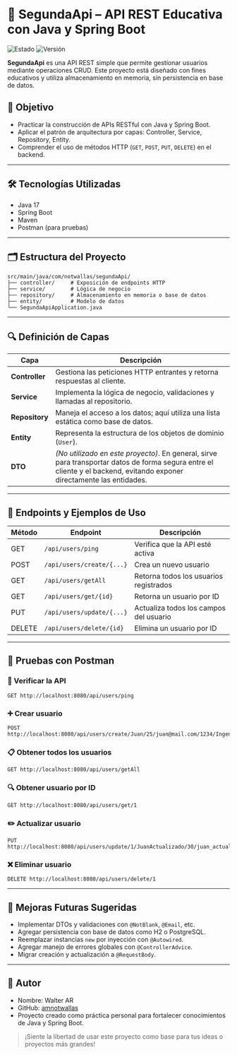 
# 🧪 SegundaApi – API REST Educativa con Java y Spring Boot

![Estado](https://img.shields.io/badge/Estado-En%20desarrollo-blue)
![Versión](https://img.shields.io/badge/Versi%C3%B3n-1.0-green)

**SegundaApi** es una API REST simple que permite gestionar usuarios mediante operaciones CRUD. Este proyecto está diseñado con fines educativos y utiliza almacenamiento en memoria, sin persistencia en base de datos.

🎯 **Objetivo**
---------------
- Practicar la construcción de APIs RESTful con Java y Spring Boot.
- Aplicar el patrón de arquitectura por capas: Controller, Service, Repository, Entity.
- Comprender el uso de métodos HTTP (`GET`, `POST`, `PUT`, `DELETE`) en el backend.

---

🛠️ **Tecnologías Utilizadas**
-----------------------------
- Java 17
- Spring Boot
- Maven
- Postman (para pruebas)

---

🗂️ **Estructura del Proyecto**
------------------------------
```
src/main/java/com/notwallas/segundaApi/
├── controller/     # Exposición de endpoints HTTP
├── service/        # Lógica de negocio
├── repository/     # Almacenamiento en memoria o base de datos
├── entity/         # Modelo de datos
└── SegundaApiApplication.java
```

---

🔍 **Definición de Capas**
--------------------------

| Capa         | Descripción                                                                 |
|--------------|-----------------------------------------------------------------------------|
| **Controller** | Gestiona las peticiones HTTP entrantes y retorna respuestas al cliente.   |
| **Service**    | Implementa la lógica de negocio, validaciones y llamadas al repositorio.  |
| **Repository** | Maneja el acceso a los datos; aquí utiliza una lista estática como base de datos. |
| **Entity**     | Representa la estructura de los objetos de dominio (`User`).              |
| **DTO**        | *(No utilizado en este proyecto)*. En general, sirve para transportar datos de forma segura entre el cliente y el backend, evitando exponer directamente las entidades.

---

📌 **Endpoints y Ejemplos de Uso**
----------------------------------

| Método | Endpoint                          | Descripción                            |
|--------|-----------------------------------|----------------------------------------|
| GET    | `/api/users/ping`                 | Verifica que la API esté activa        |
| POST   | `/api/users/create/{...}`         | Crea un nuevo usuario                  |
| GET    | `/api/users/getAll`               | Retorna todos los usuarios registrados |
| GET    | `/api/users/get/{id}`             | Retorna un usuario por ID              |
| PUT    | `/api/users/update/{...}`         | Actualiza todos los campos del usuario |
| DELETE | `/api/users/delete/{id}`          | Elimina un usuario por ID              |

---

🧪 **Pruebas con Postman**
---------------------------

### 🔄 Verificar la API
```
GET http://localhost:8080/api/users/ping
```

### ➕ Crear usuario
```
POST http://localhost:8080/api/users/create/Juan/25/juan@mail.com/1234/Ingenieria
```

### 📋 Obtener todos los usuarios
```
GET http://localhost:8080/api/users/getAll
```

### 🔍 Obtener usuario por ID
```
GET http://localhost:8080/api/users/get/1
```

### ✏️ Actualizar usuario
```
PUT http://localhost:8080/api/users/update/1/JuanActualizado/30/juan_actualizado@mail.com/claveNueva/Arquitectura
```

### ❌ Eliminar usuario
```
DELETE http://localhost:8080/api/users/delete/1
```

---

🧠 **Mejoras Futuras Sugeridas**
---------------------------------
- Implementar DTOs y validaciones con `@NotBlank`, `@Email`, etc.
- Agregar persistencia con base de datos como H2 o PostgreSQL.
- Reemplazar instancias `new` por inyección con `@Autowired`.
- Agregar manejo de errores globales con `@ControllerAdvice`.
- Migrar creación y actualización a `@RequestBody`.

---

👤 **Autor**
------------
- Nombre: Walter AR
- GitHub: [amnotwallas](https://github.com/amnotwallas)
- Proyecto creado como práctica personal para fortalecer conocimientos de Java y Spring Boot.

> ¡Siente la libertad de usar este proyecto como base para tus ideas o proyectos más grandes!
